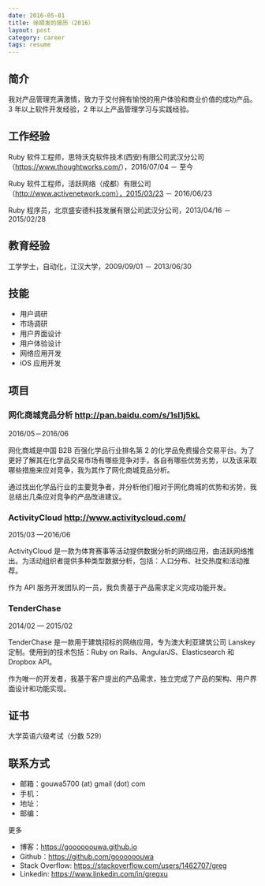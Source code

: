 ```yaml
---
date: 2016-05-01
title: 徐顺发的简历（2016）
layout: post
category: career
tags: resume
---
```


## 简介

我对产品管理充满激情，致力于交付拥有愉悦的用户体验和商业价值的成功产品。3 年以上软件开发经验，2 年以上产品管理学习与实践经验。

## 工作经验

Ruby 软件工程师，思特沃克软件技术(西安)有限公司武汉分公司（<https://www.thoughtworks.com/>），2016/07/04 － 至今

Ruby 软件工程师，活跃网络（成都）有限公司（http://www.activenetwork.com），2015/03/23 － 2016/06/23

Ruby 程序员，北京盛安德科技发展有限公司武汉分公司，2013/04/16 － 2015/02/28

## 教育经验

工学学士，自动化，江汉大学，2009/09/01 － 2013/06/30

## 技能

- 用户调研
- 市场调研
- 用户界面设计
- 用户体验设计
- 网络应用开发
- iOS 应用开发

## 项目

### 网化商城竞品分析 <http://pan.baidu.com/s/1sl1j5kL>

2016/05－2016/06

网化商城是中国 B2B 百强化学品行业排名第 2 的化学品免费撮合交易平台。为了更好了解其在化学品交易市场有哪些竞争对手，各自有哪些优势劣势，以及该采取哪些措施来应对竞争，我为其作了网化商城竞品分析。

通过找出化学品行业的主要竞争者，并分析他们相对于网化商城的优势和劣势，我总结出几条应对竞争的产品改进建议。

### ActivityCloud <http://www.activitycloud.com/>

2015/03 —2016/06

ActivityCloud 是一款为体育赛事等活动提供数据分析的网络应用，由活跃网络推出。为活动组织者提供多种类型数据分析，包括：人口分布、社交热度和活动推荐。

作为 API 服务开发团队的一员，我负责基于产品需求定义完成功能开发。

### TenderChase

2014/02 — 2015/02

TenderChase 是一款用于建筑招标的网络应用，专为澳大利亚建筑公司 Lanskey 定制。使用到的技术包括：Ruby on Rails、AngularJS、Elasticsearch 和 Dropbox API。

作为唯一的开发者，我基于客户提出的产品需求，独立完成了产品的架构、用户界面设计和功能实现。

## 证书

大学英语六级考试（分数 529）

## 联系方式

- 邮箱：gouwa5700 (at) gmail (dot) com
- 手机：
- 地址：
- 邮编：

更多

- 博客：<https://goooooouwa.github.io>
- Github：<https://github.com/goooooouwa>
- Stack Overflow: <https://stackoverflow.com/users/1462707/greg>
- Linkedin: <https://www.linkedin.com/in/gregxu>
